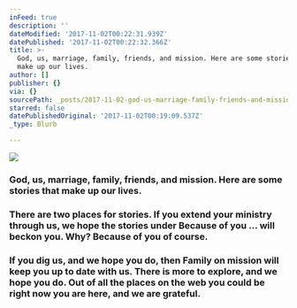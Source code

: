 ```yaml
---
inFeed: true
description: ''
dateModified: '2017-11-02T00:22:31.939Z'
datePublished: '2017-11-02T00:22:32.366Z'
title: >-
  God, us, marriage, family, friends, and mission. Here are some stories that
  make up our lives. 
author: []
publisher: {}
via: {}
sourcePath: _posts/2017-11-02-god-us-marriage-family-friends-and-mission-here-are-so.md
starred: false
datePublishedOriginal: '2017-11-02T00:19:09.537Z'
_type: Blurb

---
```

![](https://imgflo.herokuapp.com/graph/2b2431f8e7ba7b0/2b8ca12e19c8d09c2371d9131b758c81/croprotate.jpg?cropheight=5902&cropwidth=9842&degrees=0&input=https%3A%2F%2Fthe-grid-user-content.s3-us-west-2.amazonaws.com%2F0576e105-aae5-4d44-a3d8-b0533c33aa42.jpg&x=0&y=0)

### God, us, marriage, family, friends, and mission. Here are some stories that make up our lives. 

### There are two places for stories. If you extend your ministry through us, we hope the stories under **Because of you ...** will beckon you. Why? Because of you of course. 

### If you dig us, and we hope you do, then **Family on mission** will keep you up to date with us. There is more to explore, and we hope you do. Out of all the places on the web you could be right now you are here, and we are grateful.